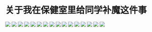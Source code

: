 <title>
关于我在保健室里给同学补魔这件事
</title>
<h1 id="关于我在保健室里给同学补魔这件事">关于我在保健室里给同学补魔这件事</h1>
<p><img src="./src/bumo/0.jpg" /> <img src="./src/bumo/1.jpg" /> <img src="./src/bumo/2.jpg" /> <img src="./src/bumo/3.jpg" /> <img src="./src/bumo/4.jpg" /> <img src="./src/bumo/5.jpg" /> <img src="./src/bumo/6.jpg" /> <img src="./src/bumo/7.jpg" /> <img src="./src/bumo/8.jpg" /> <img src="./src/bumo/9.jpg" /> <img src="./src/bumo/10.jpg" /> <img src="./src/bumo/11.jpg" /> <img src="./src/bumo/12.jpg" /> <img src="./src/bumo/13.jpg" /> <img src="./src/bumo/14.jpg" /> <img src="./src/bumo/15.jpg" /></p>
